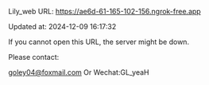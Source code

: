 Lily_web URL: https://ae6d-61-165-102-156.ngrok-free.app

Updated at: 2024-12-09 16:17:32

If you cannot open this URL, the server might be down.

Please contact: 

goley04@foxmail.com Or Wechat:GL_yeaH